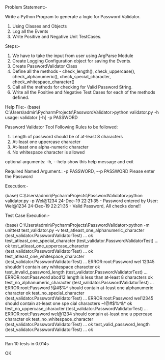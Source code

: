 Problem Statement:-

Write a Python Program to generate a logic for Password Validator.

1. Using Classes and Objects
2. Log all the Events
3. Write Positive and Negative Unit TestCases.

Steps:-
1. We have to take the input from user using ArgParse Module
2. Create Logging Configuration object for saving the Events.
3. Create PasswordValidator Class
4. Define all the methods - check_length(), check_uppercase(), check_alphanumeric(), check_special_character, check_whitespace_character()
5. Call all the methods for checking for Valid Password String.
6. Write all the Positive and Negative Test Cases for each of the methods defined.

Help File:-
(base) C:\Users\admin\PycharmProjects\PasswordValidator>python validator.py -h
usage: validator [-h] -p PASSWORD

Password Validator Tool
Following Rules to be followed:
1. Length of password should be of at-least 8 characters
2. At-least one uppercase character
3. At-least one alpha-numeric character
4. No whitespace character is allowed

optional arguments:
  -h, --help            show this help message and exit

Required Named Argument.:
  -p PASSWORD, --p PASSWORD
                        Please enter the Password

Execution:-

(base) C:\Users\admin\PycharmProjects\PasswordValidator>python validator.py -p Wel@1234
24-Dec-19 22:21:35 - Password entered by User: Wel@1234
24-Dec-19 22:21:35 - Valid Password, All checks done!!

Test Case Execution:-

(base) C:\Users\admin\PycharmProjects\PasswordValidator>python -m unittest test_validator.py -v
test_atleast_one_alphanumeric_character (test_validator.PasswordValidatorTest) ... ok
test_atleast_one_special_character (test_validator.PasswordValidatorTest) ... ok
test_atleast_one_uppercase_character (test_validator.PasswordValidatorTest) ... ok
test_atleast_one_whitespace_character (test_validator.PasswordValidatorTest) ... ERROR:root:Password wel 12345 shouldn't contain
any whitespace character
ok
test_invalid_password_length (test_validator.PasswordValidatorTest) ... ERROR:root:Password abcd12 length is less than at-least 8
 characters
ok
test_no_alphanumeric_character (test_validator.PasswordValidatorTest) ... ERROR:root:Password !@#$%^ should contain at-least one
alphanumeric character
ok
test_no_special_character (test_validator.PasswordValidatorTest) ... ERROR:root:Password wel12345 should contain at-least one spe
cial characters ~!@#$%^&*
ok
test_no_uppercase_character (test_validator.PasswordValidatorTest) ... ERROR:root:Password wel@1234 should contain at-least one u
ppercase character
ok
test_no_whitespace_character (test_validator.PasswordValidatorTest) ... ok
test_valid_password_length (test_validator.PasswordValidatorTest) ... ok

----------------------------------------------------------------------
Ran 10 tests in 0.014s

OK
